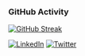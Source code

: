 ### GitHub Activity
[![GitHub Streak](https://github-readme-streak-stats-eight.vercel.app/?user=tyegarcia&theme=dark)](https://git.io/streak-stats)


[![LinkedIn](https://img.shields.io/badge/LinkedIn-tyegarcia-blue?style=flat&logo=linkedin)](https://linkedin.com/in/tyegarcia)
[![Twitter](https://img.shields.io/badge/Twitter-tyegarciaa-1DA1F2?style=flat&logo=twitter&logoColor=white)](https://twitter.com/tyegarciaa)


